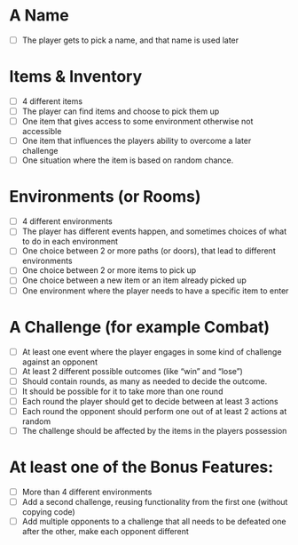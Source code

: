 # A Name
- [ ] The player gets to pick a name, and that name is used later

# Items & Inventory
- [ ] 4 different items
- [ ] The player can find items and choose to pick them up
- [ ] One item that gives access to some environment otherwise not accessible
- [ ] One item that influences the players ability to overcome a later challenge
- [ ] One situation where the item is based on random chance.

# Environments (or Rooms)
- [ ] 4 different environments
- [ ] The player has different events happen, and sometimes choices of what to do in each environment
- [ ] One choice between 2 or more paths (or doors), that lead to different environments
- [ ] One choice between 2 or more items to pick up
- [ ] One choice between a new item or an item already picked up
- [ ] One environment where the player needs to have a specific item to enter

# A Challenge (for example Combat)
- [ ] At least one event where the player engages in some kind of challenge against an opponent
- [ ] At least 2 different possible outcomes (like “win” and “lose”)
- [ ] Should contain rounds, as many as needed to decide the outcome.
- [ ] It should be possible for it to take more than one round
- [ ] Each round the player should get to decide between at least 3 actions
- [ ] Each round the opponent should perform one out of at least 2 actions at random
- [ ] The challenge should be affected by the items in the players possession

# At least one of the Bonus Features:
- [ ] More than 4 different environments
- [ ] Add a second challenge, reusing functionality from the first one (without copying code)
- [ ] Add multiple opponents to a challenge that all needs to be defeated one after the other, make each opponent different
